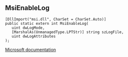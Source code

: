 ## MsiEnableLog

```
[DllImport("msi.dll", CharSet = CharSet.Auto)]
public static extern int MsiEnableLog(
   uint dwLogMode,
   [MarshalAs(UnmanagedType.LPTStr)] string szLogFile,
   uint dwLogAttributes
);
```

[Microsoft documentation](https://docs.microsoft.com/en-us/windows/win32/api/msi/nf-msi-msienablelogw)
